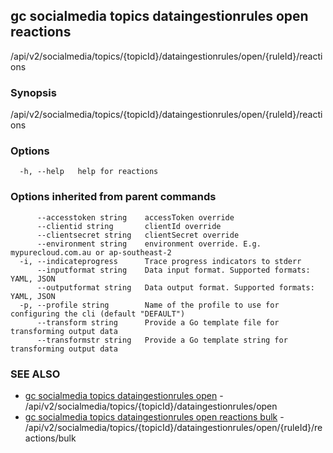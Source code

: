 ## gc socialmedia topics dataingestionrules open reactions

/api/v2/socialmedia/topics/{topicId}/dataingestionrules/open/{ruleId}/reactions

### Synopsis

/api/v2/socialmedia/topics/{topicId}/dataingestionrules/open/{ruleId}/reactions

### Options

```
  -h, --help   help for reactions
```

### Options inherited from parent commands

```
      --accesstoken string    accessToken override
      --clientid string       clientId override
      --clientsecret string   clientSecret override
      --environment string    environment override. E.g. mypurecloud.com.au or ap-southeast-2
  -i, --indicateprogress      Trace progress indicators to stderr
      --inputformat string    Data input format. Supported formats: YAML, JSON
      --outputformat string   Data output format. Supported formats: YAML, JSON
  -p, --profile string        Name of the profile to use for configuring the cli (default "DEFAULT")
      --transform string      Provide a Go template file for transforming output data
      --transformstr string   Provide a Go template string for transforming output data
```

### SEE ALSO

* [gc socialmedia topics dataingestionrules open](gc_socialmedia_topics_dataingestionrules_open.html)	 - /api/v2/socialmedia/topics/{topicId}/dataingestionrules/open
* [gc socialmedia topics dataingestionrules open reactions bulk](gc_socialmedia_topics_dataingestionrules_open_reactions_bulk.html)	 - /api/v2/socialmedia/topics/{topicId}/dataingestionrules/open/{ruleId}/reactions/bulk


